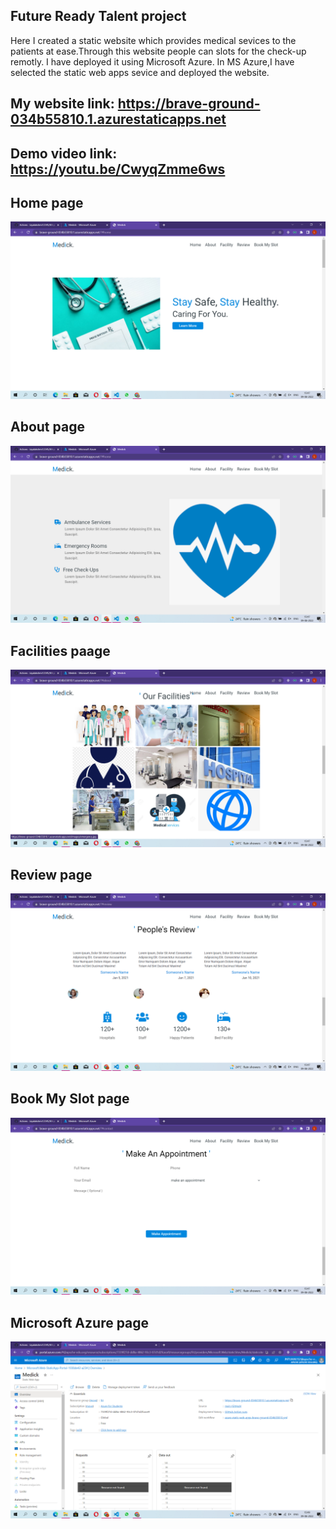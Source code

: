 ## Future Ready Talent project
Here I created a static website which provides medical sevices to the patients at ease.Through this website people can slots for the check-up remotly.
I have deployed it using Microsoft Azure.
In MS Azure,I have selected the static web apps sevice and deployed the website.

## My website link: https://brave-ground-034b55810.1.azurestaticapps.net

## Demo video link: https://youtu.be/CwyqZmme6ws

## Home page
![](images/home.png)



## About page
![](images/about.png)

## Facilities paage
![](images/Facilities.png)

## Review page
![](images/Reviews.png)

##  Book My Slot page
![](images/Book%20my%20slot.png)

## Microsoft Azure page
![](images/MS%20Azure.png)
